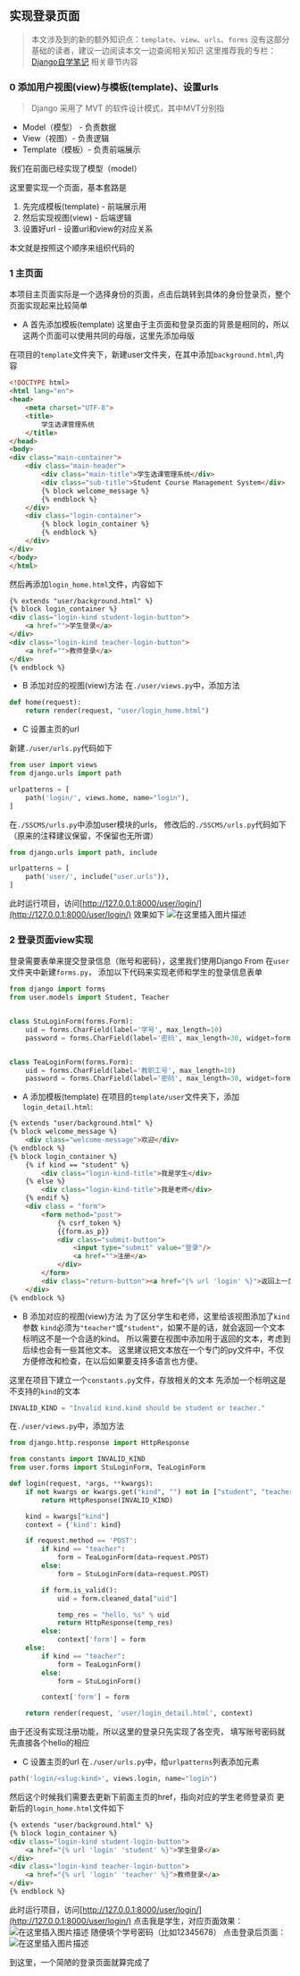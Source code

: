 ## 实现登录页面

> 本文涉及到的新的额外知识点：`template`、`view`、`urls`、`forms`
> 没有这部分基础的读者，建议一边阅读本文一边查阅相关知识
> 这里推荐我的专栏：[Django自学笔记](https://blog.csdn.net/python1639er/article/details/105008729) 相关章节内容


### 0 添加用户视图(view)与模板(template)、设置urls
> Django 采用了 MVT 的软件设计模式，其中MVT分别指
 - Model（模型） - 负责数据
 - View（视图）- 负责逻辑
 - Template（模板）- 负责前端展示

我们在前面已经实现了模型（model）

这里要实现一个页面，基本套路是
1. 先完成模板(template) - 前端展示用
2. 然后实现视图(view) - 后端逻辑
3. 设置好url - 设置url和view的对应关系

本文就是按照这个顺序来组织代码的


### 1 主页面
本项目主页面实际是一个选择身份的页面，点击后跳转到具体的身份登录页，整个页面实现起来比较简单

- A 首先添加模板(template)
这里由于主页面和登录页面的背景是相同的，所以这两个页面可以使用共同的母版，这里先添加母版

在项目的`template`文件夹下，新建user文件夹，在其中添加`background.html`,内容
```html
<!DOCTYPE html>
<html lang="en">
<head>
    <meta charset="UTF-8">
    <title>
        学生选课管理系统
    </title>
</head>
<body>
<div class="main-container">
    <div class="main-header">
        <div class="main-title">学生选课管理系统</div>
        <div class="sub-title">Student Course Management System</div>
        {% block welcome_message %}
        {% endblock %}
    </div>
    <div class="login-container">
        {% block login_container %}
        {% endblock %}
    </div>
</div>
</body>
</html>
```
然后再添加`login_home.html`文件，内容如下
```html
{% extends "user/background.html" %}
{% block login_container %}
<div class="login-kind student-login-button">
    <a href="">学生登录</a>
</div>
<div class="login-kind teacher-login-button">
    <a href="">教师登录</a>
</div>
{% endblock %}
```
- B 添加对应的视图(view)方法
在`./user/views.py`中，添加方法
```python
def home(request):
    return render(request, "user/login_home.html")
```
- C 设置主页的url

新建`./user/urls.py`代码如下
```python
from user import views
from django.urls import path

urlpatterns = [
    path('login/', views.home, name="login"),
]
```
在`./SSCMS/urls.py`中添加user模块的urls，
修改后的`./SSCMS/urls.py`代码如下（原来的注释建议保留，不保留也无所谓）

```python
from django.urls import path, include

urlpatterns = [
    path('user/', include("user.urls")),
]
```


此时运行项目，访问[http://127.0.0.1:8000/user/login/](http://127.0.0.1:8000/user/login/)
效果如下
![在这里插入图片描述](https://img-blog.csdnimg.cn/20201215170054729.png)

### 2 登录页面view实现

登录需要表单来提交登录信息（账号和密码），这里我们使用Django From
在`user`文件夹中新建`forms.py`， 添加以下代码来实现老师和学生的登录信息表单
```python
from django import forms
from user.models import Student, Teacher


class StuLoginForm(forms.Form):
    uid = forms.CharField(label='学号', max_length=10)
    password = forms.CharField(label='密码', max_length=30, widget=forms.PasswordInput)


class TeaLoginForm(forms.Form):
    uid = forms.CharField(label='教职工号', max_length=10)
    password = forms.CharField(label='密码', max_length=30, widget=forms.PasswordInput)
```

- A 添加模板(template)
在项目的`template/user`文件夹下，添加`login_detail.html`:
```html
{% extends "user/background.html" %}
{% block welcome_message %}
    <div class="welcome-message">欢迎</div>
{% endblock %}
{% block login_container %}
    {% if kind == "student" %}
        <div class="login-kind-title">我是学生</div>
    {% else %}
        <div class="login-kind-title">我是老师</div>
    {% endif %}
    <div class = "form">
        <form method="post">
            {% csrf_token %}
            {{form.as_p}}
            <div class="submit-button">
                <input type="submit" value="登录"/>
                <a href="">注册</a>
            </div>
        </form>
        <div class="return-button"><a href="{% url 'login' %}">返回上一页</a></div>
    </div>
{% endblock %}
```

- B 添加对应的视图(view)方法
为了区分学生和老师，这里给该视图添加了`kind`参数
`kind`必须为`"teacher"`或`"student"`，如果不是的话，就会返回一个文本标明这不是一个合适的kind。
所以需要在视图中添加用于返回的文本，考虑到后续也会有一些其他文本。
这里建议把文本放在一个专门的py文件中，不仅方便修改和检查，在以后如果要支持多语言也方便。

这里在项目下建立一个`constants.py`文件，存放相关的文本
先添加一个标明这是不支持的`kind`的文本
```python
INVALID_KIND = "Invalid kind.kind should be student or teacher."
```

在`./user/views.py`中，添加方法
```python
from django.http.response import HttpResponse

from constants import INVALID_KIND
from user.forms import StuLoginForm, TeaLoginForm

def login(request, *args, **kwargs):
    if not kwargs or kwargs.get("kind", "") not in ["student", "teacher"]:
        return HttpResponse(INVALID_KIND)

    kind = kwargs["kind"]
    context = {'kind': kind}

    if request.method == 'POST':
        if kind == "teacher":
            form = TeaLoginForm(data=request.POST)
        else:
            form = StuLoginForm(data=request.POST)

        if form.is_valid():
            uid = form.cleaned_data["uid"]

            temp_res = "hello, %s" % uid
            return HttpResponse(temp_res)
        else:
            context['form'] = form
    else:
        if kind == "teacher":
            form = TeaLoginForm()
        else:
            form = StuLoginForm()

        context['form'] = form

    return render(request, 'user/login_detail.html', context)
```

由于还没有实现注册功能，所以这里的登录只先实现了各空壳，
填写账号密码就先直接各个hello的相应

- C 设置主页的url
在`./user/urls.py`中，给`urlpatterns`列表添加元素
```python
path('login/<slug:kind>', views.login, name="login")
```

然后这个时候我们需要去更新下前面主页的href，指向对应的学生老师登录页
更新后的`login_home.html`文件如下
```html
{% extends "user/background.html" %}
{% block login_container %}
<div class="login-kind student-login-button">
    <a href="{% url 'login' 'student' %}">学生登录</a>
</div>
<div class="login-kind teacher-login-button">
    <a href="{% url 'login' 'teacher' %}">教师登录</a>
</div>
{% endblock %}
```

此时运行项目，访问[http://127.0.0.1:8000/user/login/](http://127.0.0.1:8000/user/login/)
点击我是学生，对应页面效果：
![在这里插入图片描述](https://img-blog.csdnimg.cn/20201215174909468.png)
随便填个学号密码（比如12345678）
点击登录后页面：
![在这里插入图片描述](https://img-blog.csdnimg.cn/20201215175038300.png)


到这里，一个简陋的登录页面就算完成了